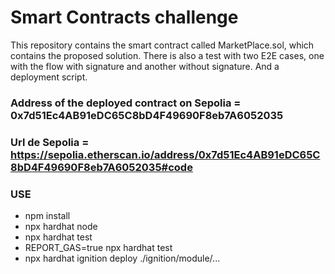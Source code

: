 # Smart Contracts challenge

This repository contains the smart contract called MarketPlace.sol, which contains the proposed solution.
There is also a test with two E2E cases, one with the flow with signature and another without signature. And a deployment script.


### Address of the deployed contract on Sepolia = 0x7d51Ec4AB91eDC65C8bD4F49690F8eb7A6052035

### Url de Sepolia = https://sepolia.etherscan.io/address/0x7d51Ec4AB91eDC65C8bD4F49690F8eb7A6052035#code


### USE
- npm install
- npx hardhat node
- npx hardhat test
- REPORT_GAS=true npx hardhat test
- npx hardhat ignition deploy ./ignition/module/...
```

